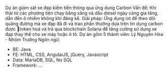 Dự án giám sát xe đạp kiếm tiền thông qua ứng dụng Carbon
Vấn đề:
Khí thải từ các phương tiện chạy bằng xăng và dầu diesel ngày càng gia tăng, dẫn đến ô nhiễm không khí đáng kể.
Giải pháp:
Ứng dụng iot để theo dõi quãng đường mà xe đạp đã đi và trao phần thưởng dựa trên tín dụng carbon được token hoá và trả qua blockchain Solana để tăng cường sử dụng xe đạp thay thế cho xe máy hoặc ô tô.
Dự án gồm 5 thành viên: Lý Nguyên Hòa - Nhóm Trưởng
Ngôn ngữ:
  - BE: Java
  - FE: HTML, CSS, AngularJS, jQuery, Javascript
  - Data: MariaDB, SQL, No SQL
  - Framework: ... 
